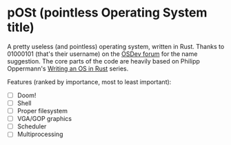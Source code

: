 # pOSt (pointless Operating System title)

A pretty useless (and pointless) operating system, written in Rust. Thanks to 01000101 (that's their username) on the [OSDev forum](https://forum.osdev.org/viewtopic.php?t=15250) for the name suggestion. The core parts of the code are heavily based on Philipp Oppermann's [Writing an OS in Rust](https://os.phil-opp.com/) series.

Features (ranked by importance, most to least important):

- [ ] Doom!
- [ ] Shell
- [ ] Proper filesystem
- [ ] VGA/GOP graphics
- [ ] Scheduler
- [ ] Multiprocessing
